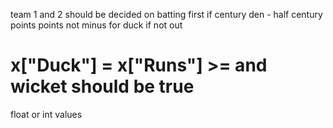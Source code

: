 team 1 and 2 should be decided on batting first
if century den - half century points
points not minus for duck if not out
# x["Duck"] = x["Runs"] >= and wicket should be true
float or int values